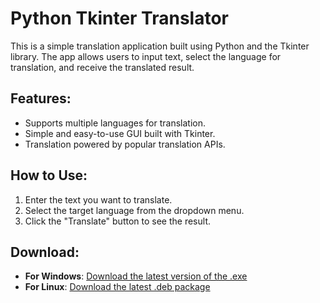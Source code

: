 # Python Tkinter Translator

This is a simple translation application built using Python and the Tkinter library. The app allows users to input text, select the language for translation, and receive the translated result.

## Features:
- Supports multiple languages for translation.
- Simple and easy-to-use GUI built with Tkinter.
- Translation powered by popular translation APIs.

## How to Use:
1. Enter the text you want to translate.
2. Select the target language from the dropdown menu.
3. Click the "Translate" button to see the result.

## Download:

- **For Windows**: [Download the latest version of the .exe](https://github.com/yakioPEEK/translate-text/releases/download/v1.0/main.exe)
- **For Linux**: [Download the latest .deb package](https://github.com/yakioPEEK/translate-text/releases/download/v1.0/your-package-name.deb)



